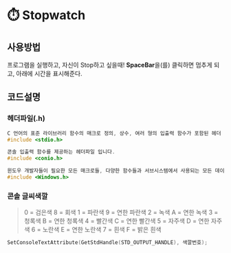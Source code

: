 # ⏱️ Stopwatch

## 사용방법

프로그램을 실행하고, 자신이 Stop하고 싶을때!
**SpaceBar**을(를) 클릭하면 멈추게 되고,
아래에 시간을 표시해준다.

## 코드설명

### 헤더파일(.h)
```C++
C 언어의 표준 라이브러리 함수의 매크로 정의, 상수, 여러 형의 입출력 함수가 포함된 헤더 파일입니다.
#include <stdio.h>

콘솔 입출력 함수를 제공하는 헤더파일 입니다.
#include <conio.h>

윈도우 개발자들이 필요한 모든 매크로들, 다양한 함수들과 서브시스템에서 사용되는 모든 데이터 타입들 그리고 윈도우 API의 함수들을 위한 정의를 포함하는 윈도우의 C 및 C++ 헤더 파일입니다.
#include <Windows.h>
```

### 콘솔 글씨색깔

> 0 = 검은색     8 = 회색
>    1 = 파란색     9 = 연한 파란색
>    2 = 녹색       A = 연한 녹색
>    3 = 청록색     B = 연한 청록색
>    4 = 빨간색     C = 연한 빨간색
>    5 = 자주색     D = 연한 자주색
>    6 = 노란색     E = 연한 노란색
>    7 = 흰색       F = 밝은 흰색

```C++
SetConsoleTextAttribute(GetStdHandle(STD_OUTPUT_HANDLE), 색깔번호);
```
